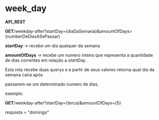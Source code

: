 # week_day

**API_REST**

**GET**/weekday-after?startDay={diaDaSemana}&amountOfDays={numberDeDiasASePassar}


**startDay** -> recebe um dia qualquer da semana

**amountOfDays** -> recebe um numero inteiro que representa a quantidade de dias correntes em relação a *startDay*.


Esta rota recebe duas querys e a partir de seus valores retorna qual dia da semana cairá após

passarem-se um determinado numero de dias.

exemplo:

**GET**/weekday-after?startDay={terca}&amountOfDays={5}

resposta = "domingo"
